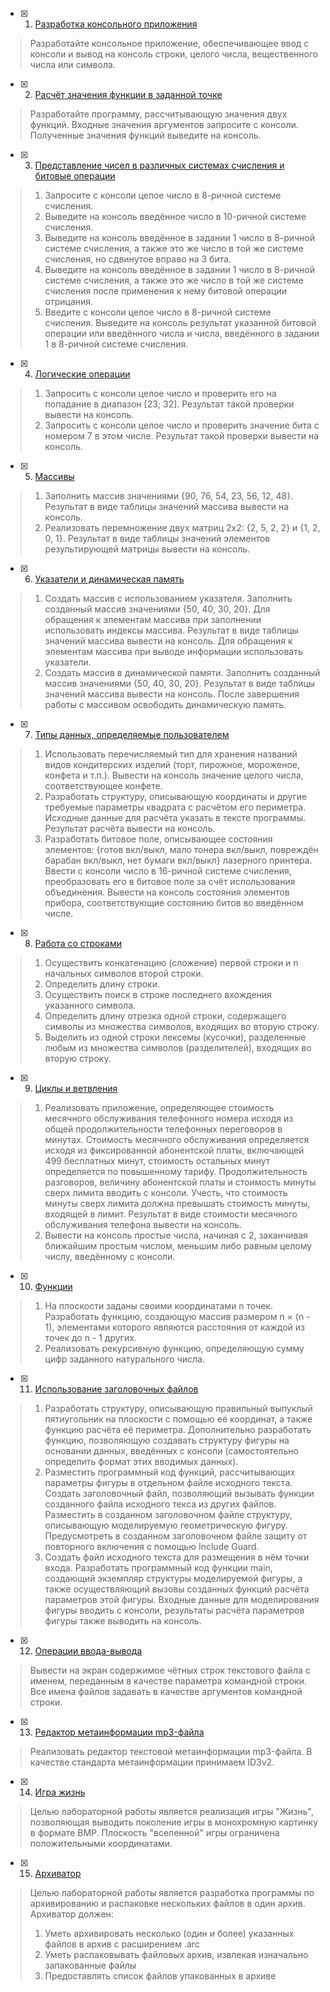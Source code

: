 - [x] 1. [Разработка консольного приложения](https://github.com/usachova/ITMO-Programming-1-sem/tree/master/1)
> Разработайте консольное приложение, обеспечивающее ввод с консоли и вывод на консоль строки, целого числа, вещественного числа или символа.
- [x] 2. [Расчёт значения функции в заданной точке](https://github.com/usachova/ITMO-Programming-1-sem/tree/master/2)
> Разработайте программу, рассчитывающую значения двух функций. Входные значения аргументов запросите с консоли. Полученные значения функций выведите на консоль.
- [x] 3. [Представление чисел в различных системах счисления и битовые операции](https://github.com/usachova/ITMO-Programming-1-sem/tree/master/3)
> 1. Запросите с консоли целое число в 8-ричной системе счисления. 
> 2. Выведите на консоль введённое число в 10-ричной системе счисления. 
> 3. Выведите на консоль введённое в задании 1 число в 8-ричной системе счисления, а также это же число в той же системе счисления, но сдвинутое вправо на 3 бита. 
> 4. Выведите на консоль введённое в задании 1 число в 8-ричной системе счисления, а также это же число в той же системе счисления после применения к нему битовой операции отрицания. 
> 5. Введите с консоли целое число в 8-ричной системе счисления. Выведите на консоль результат указанной битовой операции или введённого числа и числа, введённого в задании 1 в 8-ричной системе счисления.
- [x] 4. [Логические операции](https://github.com/usachova/ITMO-Programming-1-sem/tree/master/4)
> 1. Запросить с консоли целое число и проверить его на попадание в диапазон [23; 32]. Результат такой проверки вывести на консоль. 
> 2. Запросить с консоли целое число и проверить значение бита с номером 7 в этом числе. Результат такой проверки вывести на консоль. 
- [x] 5. [Массивы](https://github.com/usachova/ITMO-Programming-1-sem/tree/master/5)
> 1. Заполнить массив значениями {90, 76, 54, 23, 56, 12, 48}. Результат в виде таблицы значений массива вывести на консоль. 
> 2. Реализовать перемножение двух матриц 2х2: {2, 5, 2, 2} и {1, 2, 0, 1}. Результат в виде таблицы значений элементов результирующей матрицы вывести на консоль. 
- [x] 6. [Указатели и динамическая память](https://github.com/usachova/ITMO-Programming-1-sem/tree/master/6)
> 1. Создать массив с использованием указателя. Заполнить созданный массив значениями {50, 40, 30, 20}. Для обращения к элементам массива при заполнении использовать индексы массива. Результат в виде таблицы значений массива вывести на консоль. Для обращения к элементам массива при выводе информации использовать указатели. 
> 2. Создать массив в динамической памяти. Заполнить созданный массив значениями {50, 40, 30, 20}. Результат в виде таблицы значений массива вывести на консоль. После завершения работы с массивом освободить динамическую память. 
- [x] 7. [Типы данных, определяемые пользователем](https://github.com/usachova/ITMO-Programming-1-sem/tree/master/7)
> 1. Использовать перечисляемый тип для хранения названий видов кондитерских изделий (торт, пирожное, мороженое, конфета и т.п.). Вывести на консоль значение целого числа, соответствующее конфете. 
> 2. Разработать структуру, описывающую координаты и другие требуемые параметры квадрата с расчётом его периметра. Исходные данные для расчёта указать в тексте программы. Результат расчёта вывести на консоль. 
> 3. Разработать битовое поле, описывающее состояния элементов: {готов вкл/выкл, мало тонера вкл/выкл, повреждён барабан вкл/выкл, нет бумаги вкл/выкл} лазерного принтера. Ввести с консоли число в 16-ричной системе счисления, преобразовать его в битовое поле за счёт использования объединения. Вывести на консоль состояния элементов прибора, соответствующие состоянию битов во введённом числе. 
- [x] 8. [Работа со строками](https://github.com/usachova/ITMO-Programming-1-sem/tree/master/8)
> 1. Осуществить конкатенацию (сложение) первой строки и n начальных символов второй строки. 
> 2. Определить длину строки. 
> 3. Осуществить поиск в строке последнего вхождения указанного символа. 
> 4. Определить длину отрезка одной строки, содержащего символы из множества символов, входящих во вторую строку. 
> 5. Выделить из одной строки лексемы (кусочки), разделенные любым из множества символов (разделителей), входящих во вторую строку. 
- [x] 9. [Циклы и ветвления](https://github.com/usachova/ITMO-Programming-1-sem/tree/master/9)
> 1. Реализовать приложение, определяющее стоимость месячного обслуживания телефонного номера исходя из общей продолжительности телефонных переговоров в минутах. Стоимость месячного обслуживания определяется исходя из фиксированной абонентской платы, включающей 499 бесплатных минут, стоимость остальных минут определяется по повышенному тарифу. Продолжительность разговоров, величину абонентской платы и стоимость минуты сверх лимита вводить с консоли. Учесть, что стоимость минуты сверх лимита должна превышать стоимость минуты, входящей в лимит. Результат в виде стоимости месячного обслуживания телефона вывести на консоль. 
> 2. Вывести на консоль простые числа, начиная с 2, заканчивая ближайшим простым числом, меньшим либо равным целому числу, введённому с консоли. 
- [x] 10. [Функции](https://github.com/usachova/ITMO-Programming-1-sem/tree/master/10)
> 1. На плоскости заданы своими координатами n точек. Разработать функцию, создающую  массив размером n × (n - 1), элементами которого являются расстояния от каждой из точек до n - 1 других. 
> 2. Реализовать рекурсивную функцию, определяющую сумму цифр заданного натурального числа.
- [x] 11. [Использование заголовочных файлов](https://github.com/usachova/ITMO-Programming-1-sem/tree/master/11)
> 1. Разработать структуру, описывающую правильный выпуклый пятиугольник на плоскости с помощью её координат, а также функцию расчёта её периметра. Дополнительно разработать функцию, позволяющую создавать структуру фигуры на основании данных, введённых с консоли (самостоятельно определить формат этих вводимых данных). 
> 2. Разместить программный код функций, рассчитывающих параметры фигуры в отдельном файле исходного текста. Создать заголовочный файл, позволяющий вызывать функции созданного файла исходного текса из других файлов. Разместить в созданном заголовочном файле структуру, описывающую моделируемую геометрическую фигуру. Предусмотреть в созданном заголовочном файле защиту от повторного включения с помощью Include Guard. 
> 3. Создать файл исходного текста для размещения в нём точки входа. Разработать программный код функции main, создающий экземпляр структуры моделируемой фигуры, а также осуществляющий вызовы созданных функций расчёта параметров этой фигуры. Входные данные для моделирования фигуры вводить с консоли, результаты расчёта параметров фигуры также выводить на консоль. 
- [x] 12. [Операции ввода-вывода](https://github.com/usachova/ITMO-Programming-1-sem/tree/master/12)
> Вывести на экран содержимое чётных строк текстового файла с именем, переданным в качестве параметра командной строки. Все имена файлов задавать в качестве аргументов командной строки. 
- [x] 13. [Редактор метаинформации mp3-файла](https://github.com/usachova/ITMO-Programming-1-sem/tree/master/13)
> Реализовать редактор текстовой метаинформации mp3-файла. В качестве стандарта метаинформации принимаем ID3v2. 
- [x] 14. [Игра жизнь](https://github.com/usachova/ITMO-Programming-1-sem/tree/master/14)
> Целью лабораторной работы является реализация игры "Жизнь", позволяющая выводить поколение игры в монохромную картинку в формате BMP. Плоскость "вселенной" игры ограничена положительными координатами. 
- [x] 15. [Архиватор](https://github.com/usachova/ITMO-Programming-1-sem/tree/master/15)
> Целью лабораторной работы является разработка программы по архивированию и распаковке нескольких файлов в один архив. Архиватор должен:
> 1. Уметь архивировать несколько (один и более) указанных файлов в архив с расширением .arc
> 2. Уметь распаковывать файловых архив, извлекая изначально запакованные файлы 
> 3. Предоставлять список файлов упакованных в архиве 
